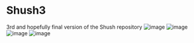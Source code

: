 # Shush3
3rd and hopefully final version of the Shush repository
![image](https://user-images.githubusercontent.com/113985493/204786860-66db96e5-75e6-4d5b-9ebf-b7d4317e723a.png)
![image](https://user-images.githubusercontent.com/113985493/204788012-26703020-4d44-4be6-8674-890630f98823.png)
![image](https://user-images.githubusercontent.com/113985493/204788339-ec2addba-33fd-49de-a707-79bb7a40220f.png)
![image](https://user-images.githubusercontent.com/113985493/204788612-c7bd1863-d7d3-4cfc-82dd-6aa430f4acac.png)

